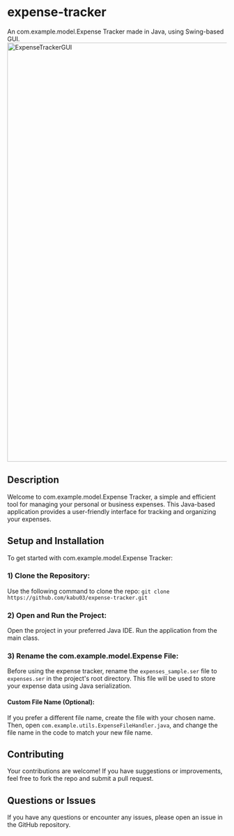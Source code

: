 # expense-tracker

An com.example.model.Expense Tracker made in Java, using Swing-based GUI.
<img width="960" alt="ExpenseTrackerGUI" src="https://github.com/kabu03/expense-tracker/assets/118374503/2bcc529e-c70e-4f83-9473-4cb1152bdfa6">

## Description

Welcome to com.example.model.Expense Tracker, a simple and efficient tool for managing your personal or business
expenses. This Java-based application provides a user-friendly interface for tracking and organizing your expenses.

## Setup and Installation

To get started with com.example.model.Expense Tracker:

### 1) Clone the Repository:

Use the following command to clone the repo:
`git clone https://github.com/kabu03/expense-tracker.git`

### 2) Open and Run the Project:

Open the project in your preferred Java IDE.
Run the application from the main class.

### 3) Rename the com.example.model.Expense File:

Before using the expense tracker, rename the `expenses_sample.ser` file to `expenses.ser` in the project's root
directory.
This file will be used to store your expense data using Java serialization.

#### Custom File Name (Optional):

If you prefer a different file name, create the file with your chosen name.
Then, open `com.example.utils.ExpenseFileHandler.java`, and change the file name in the code to match your new file
name.

## Contributing

Your contributions are welcome! If you have suggestions or improvements, feel free to fork the repo and submit a pull
request.

## Questions or Issues

If you have any questions or encounter any issues, please open an issue in the GitHub repository.


